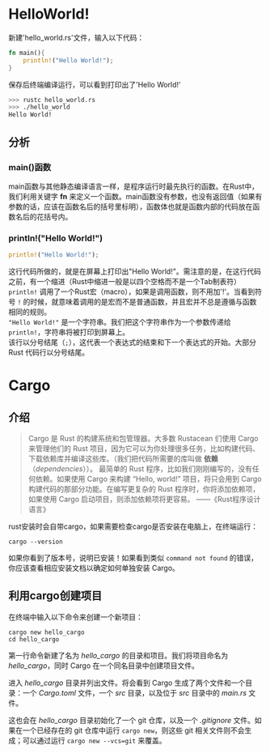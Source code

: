 # HelloWorld!
新建'hello_world.rs'文件，输入以下代码：
```Rust
fn main(){
	println!("Hello World!");
}
```  

保存后终端编译运行，可以看到打印出了'Hello World!'

```Bash
>>> rustc hello_world.rs
>>> ./hello_world
Hello World!
```

## 分析

### main()函数
main函数与其他静态编译语言一样，是程序运行时最先执行的函数。在Rust中，我们利用关键字 __fn__ 来定义一个函数。main函数没有参数，也没有返回值（如果有参数的话，应该在函数名后的括号里标明），函数体也就是函数内部的代码放在函数名后的花括号内。

### println!("Hello World!")
```Rust
println!("Hello World!");
```
这行代码所做的，就是在屏幕上打印出"Hello World!"。需注意的是，在这行代码之前，有一个缩进（Rust中缩进一般是以四个空格而不是一个Tab制表符）  
`println!` 调用了一个Rust宏（macro），如果是调用函数，则不用加'!'。当看到符号 `!` 的时候，就意味着调用的是宏而不是普通函数，并且宏并不总是遵循与函数相同的规则。  
`"Hello World!"` 是一个字符串。我们把这个字符串作为一个参数传递给 `println!`，字符串将被打印到屏幕上。  
该行以分号结尾（`;`），这代表一个表达式的结束和下一个表达式的开始。大部分 Rust 代码行以分号结尾。  

# Cargo

## 介绍

>Cargo 是 Rust 的构建系统和包管理器。大多数 Rustacean 们使用 Cargo 来管理他们的 Rust 项目，因为它可以为你处理很多任务，比如构建代码、下载依赖库并编译这些库。（我们把代码所需要的库叫做 **依赖**（_dependencies_））。
>最简单的 Rust 程序，比如我们刚刚编写的，没有任何依赖。如果使用 Cargo 来构建 “Hello, world!” 项目，将只会用到 Cargo 构建代码的那部分功能。在编写更复杂的 Rust 程序时，你将添加依赖项，如果使用 Cargo 启动项目，则添加依赖项将更容易。
>——《Rust程序设计语言》

rust安装时会自带cargo，如果需要检查cargo是否安装在电脑上，在终端运行：
```console
cargo --version
```
如果你看到了版本号，说明已安装！如果看到类似 `command not found` 的错误，你应该查看相应安装文档以确定如何单独安装 Cargo。  

## 利用cargo创建项目

在终端中输入以下命令来创建一个新项目：
```console
cargo new hello_cargo
cd hello_cargo
```

第一行命令新建了名为 _hello_cargo_ 的目录和项目。我们将项目命名为 _hello_cargo_，同时 Cargo 在一个同名目录中创建项目文件。

进入 _hello_cargo_ 目录并列出文件。将会看到 Cargo 生成了两个文件和一个目录：一个 _Cargo.toml_ 文件，一个 _src_ 目录，以及位于 _src_ 目录中的 _main.rs_ 文件。

这也会在 _hello_cargo_ 目录初始化了一个 git 仓库，以及一个 _.gitignore_ 文件。如果在一个已经存在的 git 仓库中运行 `cargo new`，则这些 git 相关文件则不会生成；可以通过运行 `cargo new --vcs=git` 来覆盖。


